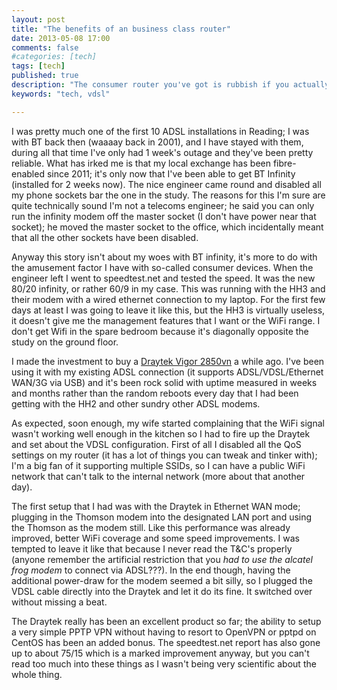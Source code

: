```yaml
---
layout: post
title: "The benefits of an business class router"
date: 2013-05-08 17:00
comments: false
#categories: [tech]
tags: [tech]
published: true
description: "The consumer router you've got is rubbish if you actually need to work from home"
keywords: "tech, vdsl"

---
```


I was pretty much one of the first 10 ADSL installations in Reading; I was with BT back then (waaaay back in 2001), and I have stayed with them, during all that time I've only had 1 week's outage and they've been pretty reliable. What has irked me is that my local exchange has been fibre-enabled since 2011; it's only now that I've been able to get BT Infinity (installed for 2 weeks now). The nice engineer came round and disabled all my phone sockets bar the one in the study. The reasons for this I'm sure are quite technically sound I'm not a telecoms engineer; he said you can only run the infinity modem off the master socket (I don't have power near that socket); he moved the master socket to the office, which incidentally meant that all the other sockets have been disabled.

<!-- more -->

Anyway this story isn't about my woes with BT infinity, it's more to do with the amusement factor I have with so-called consumer devices. When the engineer left I went to speedtest.net and tested the speed. It was the new 80/20 infinity, or rather 60/9 in my case. This was running with the HH3 and their modem with a wired ethernet connection to my laptop. For the first few days at least I was going to leave it like this, but the HH3 is virtually useless, it doesn't give me the management features that I want or the WiFi range. I don't get Wifi in the spare bedroom because it's diagonally opposite the study on the ground floor.

I made the investment to buy a [Draytek Vigor 2850vn](http://www.draytek.co.uk/products/vigor2850.html) a while ago. I've been using it with my existing ADSL connection (it supports ADSL/VDSL/Ethernet WAN/3G via USB) and it's been rock solid with uptime measured in weeks and months rather than the random reboots every day that I had been getting with the HH2 and other sundry other ADSL modems.

As expected, soon enough, my wife started complaining that the WiFi signal wasn't working well enough in the kitchen so I had to fire up the Draytek and set about the VDSL configuration. First of all I disabled all the QoS settings on my router (it has a lot of things you can tweak and tinker with); I'm a big fan of it supporting multiple SSIDs, so I can have a public WiFi network that can't talk to the internal network (more about that another day).

The first setup that I had was with the Draytek in Ethernet WAN mode; plugging in the Thomson modem into the designated LAN port and using the Thomson as the modem still. Like this performance was already improved, better WiFi coverage and some speed improvements. I was tempted to leave it like that because I never read the T&C's properly (anyone remember the artificial restriction that you _had to use the alcatel frog modem_ to connect via ADSL???). In the end though, having the additional power-draw for the modem seemed a bit silly, so I plugged the VDSL cable directly into the Draytek and let it do its fine. It switched over without missing a beat.

The Draytek really has been an excellent product so far; the ability to setup a very simple PPTP VPN without having to resort to OpenVPN or pptpd on CentOS has been an added bonus. The speedtest.net report has also gone up to about 75/15 which is a marked improvement anyway, but you can't read too much into these things as I wasn't being very scientific about the whole thing.
